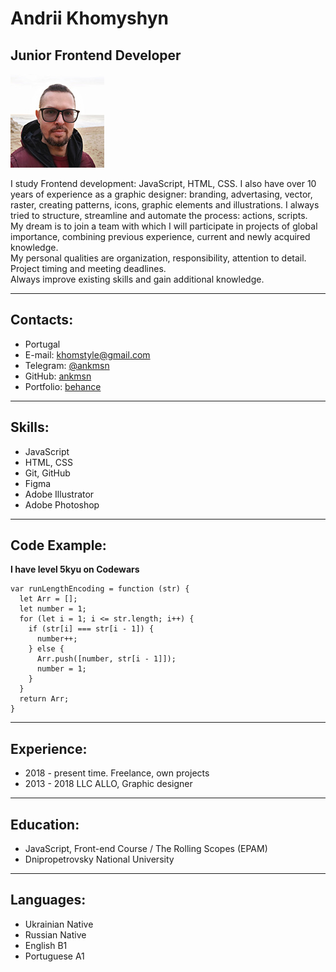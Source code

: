 # **Andrii Khomyshyn**

## Junior Frontend Developer

![my photo](photo.jpg/)


I study Frontend development: JavaScript, HTML, CSS. I also have over 10 years of experience as a graphic designer: branding, advertasing, vector, raster, creating patterns, icons, graphic elements and illustrations.
I always tried to structure, streamline and automate the process: actions, scripts.  
 My dream is to join a team with which I will participate in projects of global importance, combining previous experience, current and newly acquired knowledge.  
My personal qualities are organization, responsibility, attention to detail. Project timing and meeting deadlines.  
 Always improve existing skills and gain additional knowledge.

---

## Contacts:

- Portugal  
- E-mail: khomstyle@gmail.com  
- Telegram: [@ankmsn](https://t.me/ankmsn)  
- GitHub: [ankmsn](https://github.com/ankmsn)  
- Portfolio: [behance](https://www.behance.net/khomyshyn)

---

## Skills:

- JavaScript
- HTML, CSS
- Git, GitHub
- Figma
- Adobe Illustrator  
- Adobe Photoshop

---
## Code Example:

**I have level 5kyu on Codewars**

```
var runLengthEncoding = function (str) {
  let Arr = [];
  let number = 1;
  for (let i = 1; i <= str.length; i++) {
    if (str[i] === str[i - 1]) {
      number++;
    } else {
      Arr.push([number, str[i - 1]]);
      number = 1;
    }
  }
  return Arr;
}
```
---
## Experience:
- 2018 - present time. Freelance, own projects
- 2013 - 2018 LLC ALLO, Graphic designer

---

## Education:

- JavaScript, Front-end Course / The Rolling Scopes (EPAM)
- Dnipropetrovsky National University

---
## Languages:

- Ukrainian Native
- Russian Native
- English B1
- Portuguese A1